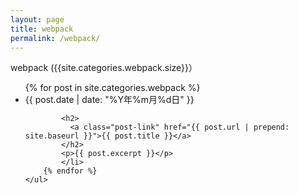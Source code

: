 ```yaml
---
layout: page
title: webpack
permalink: /webpack/
---
```


<div class="home">
    webpack ({{site.categories.webpack.size}}）
    <ul class="post-list">
        {% for post in site.categories.webpack %}
            <li>
            <span class="post-meta">{{ post.date | date: "%Y年%m月%d日" }}</span>

            <h2>
              <a class="post-link" href="{{ post.url | prepend: site.baseurl }}">{{ post.title }}</a>
            </h2>
            <p>{{ post.excerpt }}</p>
            </li>
        {% endfor %}
    </ul>
</div>